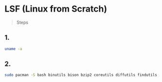 # LSF (Linux from Scratch)

> Steps

## 1. 
```bash
uname -a
```

## 2.

```bash
sudo pacman -S bash binutils bison bzip2 coreutils diffutils findutils gawk gcc glibc grep gzip m4 make patch perl python sed tar texinfo xz
```